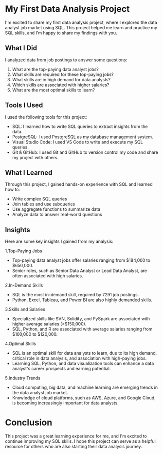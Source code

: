# My First Data Analysis Project

I'm excited to share my first data analysis project, where I explored the data analyst job market using SQL. This project helped me learn and practice my SQL skills, and I'm happy to share my findings with you.

## What I Did
I analyzed data from job postings to answer some questions:

1. What are the top-paying data analyst jobs?
2. What skills are required for these top-paying jobs?
3. What skills are in high demand for data analysts?
4. Which skills are associated with higher salaries?
5. What are the most optimal skills to learn?

## Tools I Used
I used the following tools for this project:

- SQL: I learned how to write SQL queries to extract insights from the data.
- PostgreSQL: I used PostgreSQL as my database management system.
- Visual Studio Code: I used VS Code to write and execute my SQL queries.
- Git & GitHub: I used Git and GitHub to version control my code and share my project with others.

## What I Learned
Through this project, I gained hands-on experience with SQL and learned how to:

- Write complex SQL queries
- Join tables and use subqueries
- Use aggregate functions to summarize data
- Analyze data to answer real-world questions

## Insights
Here are some key insights I gained from my analysis:

1.Top-Paying Jobs
- Top-paying data analyst jobs offer salaries ranging from $184,000 to $650,000.
- Senior roles, such as Senior Data Analyst or Lead Data Analyst, are often associated with high salaries.

2.In-Demand Skills
- SQL is the most in-demand skill, required by 7291 job postings.
- Python, Excel, Tableau, and Power BI are also highly demanded skills.

3.Skills and Salaries
- Specialized skills like SVN, Solidity, and PySpark are associated with higher average salaries (>$150,000).
- SQL, Python, and R are associated with average salaries ranging from $100,000 to $120,000.

4.Optimal Skills
- SQL is an optimal skill for data analysts to learn, due to its high demand, critical role in data analysis, and association with high-paying jobs.
- Learning SQL, Python, and data visualization tools can enhance a data analyst's career prospects and earning potential.

5.Industry Trends
- Cloud computing, big data, and machine learning are emerging trends in the data analyst job market.
- Knowledge of cloud platforms, such as AWS, Azure, and Google Cloud, is becoming increasingly important for data analysts.

# Conclusion
This project was a great learning experience for me, and I'm excited to continue improving my SQL skills. I hope this project can serve as a helpful resource for others who are also starting their data analysis journey.
